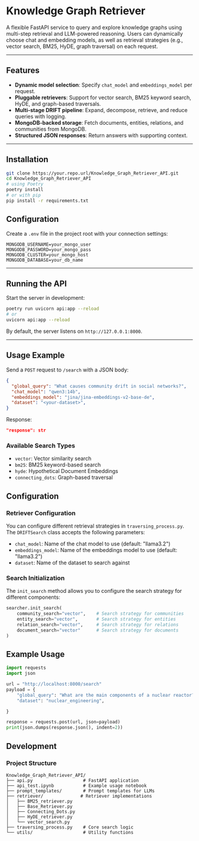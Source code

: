 # Knowledge Graph Retriever

A flexible FastAPI service to query and explore knowledge graphs using multi-step retrieval and LLM-powered reasoning. Users can dynamically choose chat and embedding models, as well as retrieval strategies (e.g., vector search, BM25, HyDE, graph traversal) on each request.

---

## Features

- **Dynamic model selection**: Specify `chat_model` and `embeddings_model` per request.
- **Pluggable retrievers**: Support for vector search, BM25 keyword search, HyDE, and graph-based traversals.
- **Multi-stage DRIFT pipeline**: Expand, decompose, retrieve, and reduce queries with logging.
- **MongoDB-backed storage**: Fetch documents, entities, relations, and communities from MongoDB.
- **Structured JSON responses**: Return answers with supporting context.

---

## Installation

```bash
git clone https://your.repo.url/Knowledge_Graph_Retriever_API.git
cd Knowledge_Graph_Retriever_API
# using Poetry
poetry install
# or with pip
pip install -r requirements.txt
```

## Configuration

Create a `.env` file in the project root with your connection settings:

```dotenv
MONGODB_USERNAME=your_mongo_user
MONGODB_PASSWORD=your_mongo_pass
MONGODB_CLUSTER=your_mongo_host
MONGODB_DATABASE=your_db_name
```

---

## Running the API

Start the server in development:

```bash
poetry run uvicorn api:app --reload
# or
uvicorn api:app --reload
```

By default, the server listens on `http://127.0.0.1:8000`.

---

## Usage Example

Send a `POST` request to `/search` with a JSON body:

```json
{
  "global_query": "What causes community drift in social networks?",
  "chat_model": "qwen3:14b",
  "embeddings_model": "jina/jina-embeddings-v2-base-de",
  "dataset": "<your-dataset>",
}
```

Response:

```json
"response": str
```

### Available Search Types

- `vector`: Vector similarity search
- `bm25`: BM25 keyword-based search
- `hyde`: Hypothetical Document Embeddings
- `connecting_dots`: Graph-based traversal

## Configuration

### Retriever Configuration

You can configure different retrieval strategies in `traversing_process.py`. The `DRIFTSearch` class accepts the following parameters:

- `chat_model`: Name of the chat model to use (default: "llama3.2")
- `embeddings_model`: Name of the embeddings model to use (default: "llama3.2")
- `dataset`: Name of the dataset to search against

### Search Initialization

The `init_search` method allows you to configure the search strategy for different components:

```python
searcher.init_search(
    community_search="vector",    # Search strategy for communities
    entity_search="vector",       # Search strategy for entities
    relation_search="vector",     # Search strategy for relations
    document_search="vector"      # Search strategy for documents
)
```

## Example Usage

```python
import requests
import json

url = "http://localhost:8000/search"
payload = {
    "global_query": "What are the main components of a nuclear reactor?",
    "dataset": "nuclear_engineering",

}

response = requests.post(url, json=payload)
print(json.dumps(response.json(), indent=2))
```

## Development

### Project Structure

```
Knowledge_Graph_Retriever_API/
├── api.py                   # FastAPI application
├── api_test.ipynb           # Example usage notebook
├── prompt_templates/        # Prompt templates for LLMs
├── retriever/              # Retriever implementations
│   ├── BM25_retriever.py
│   ├── Base_Retriever.py
│   ├── Connecting_Dots.py
│   ├── HyDE_retriever.py
│   └── vector_search.py
├── traversing_process.py    # Core search logic
└── utils/                   # Utility functions
```

